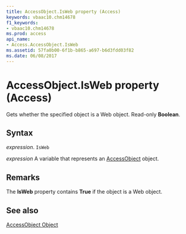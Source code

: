 ```yaml
---
title: AccessObject.IsWeb property (Access)
keywords: vbaac10.chm14678
f1_keywords:
- vbaac10.chm14678
ms.prod: access
api_name:
- Access.AccessObject.IsWeb
ms.assetid: 57fa0b00-6f1b-b865-a697-b6d3fdd03f82
ms.date: 06/08/2017
---
```



# AccessObject.IsWeb property (Access)

Gets whether the specified object is a Web object. Read-only  **Boolean**.


## Syntax

_expression_. `IsWeb`

_expression_ A variable that represents an [AccessObject](Access.AccessObject.md) object.


## Remarks

The  **IsWeb** property contains **True** if the object is a Web object.


## See also


[AccessObject Object](Access.AccessObject.md)

